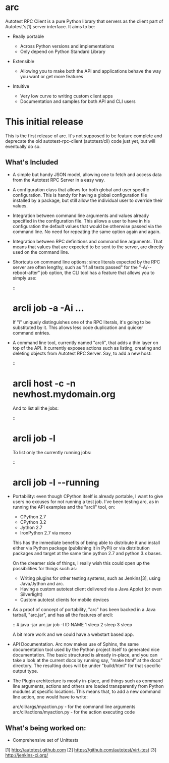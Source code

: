 arc
===

Autotest RPC Client is a pure Python library that servers as the client part of
Autotest's[1] server interface. It aims to be:

* Really portable
  - Across Python versions and implementations
  - Only depend on Python Standard Library

 * Extensible
   - Allowing you to make both the API and applications behave the way you
     want or get more features

 * Intuitive
   - Very low curve to writing custom client apps
   - Documentation and samples for both API and CLI users


This initial release
====================

This is the first release of arc. It's not supposed to be feature complete and
deprecate the old autotest-rpc-client (autotest/cli) code just yet, but will
eventually do so.


What's Included
---------------

 * A simple but handy JSON model, allowing one to fetch and access data from
   the Autotest RPC Server in a easy way.

 * A configuration class that allows for both global and user specific
   configuration. This is handy for having a global configuration file
   installed by a package, but still allow the individual user to override
   their values.

 * Integration between command line arguments and values already specified
   in the configuration file. This allows a user to have in his configuration
   the default values that would be otherwise passed via the command line.
   No need for repeating the same option again and again.

 * Integration between RPC definitions and command line arguments. That means
   that values that are expected to be sent to the server, are directly used
   on the command line.

 * Shortcuts on command line options: since literals expected by the RPC server
   are often lengthy, such as "If all tests passed" for the "-A/--reboot-after"
   job option, the CLI tool has a feature that allows you to simply use:

   ::
      # arcli job -a -Ai ...

   If "i" uniquely distinguishes one of the RPC literals, it's going to be
   substituted by it. This allows less code duplication and quicker command
   entries.

 * A command line tool, currently named "arcli", that adds a thin layer on
   top of the API. It currently exposes actions such as listing, creating
   and deleting objects from Autotest RPC Server. Say, to add a new host:

   ::
      # arcli host -c -n newhost.mydomain.org

   And to list all the jobs:

   ::
      # arcli job -l

   To list only the currently running jobs:

   ::
      # arcli job -l --running

 * Portability: even though CPython itself is already portable, I want to
   give users no excuses for not running a test job. I've been testing arc,
   as in running the API examples and the "arcli" tool, on:

   - CPython 2.7
   - CPython 3.2
   - Jython 2.7
   - IronPython 2.7 via mono

   This has the immediate benefits of being able to distribute it and install
   either via Python package (publishing it in PyPi) or via distribution
   packages and target at the same time python 2.7 and python 3.x bases.

   On the dreamer side of things, I really wish this could open up the
   possibilities for things such as:
   - Writing plugins for other testing systems, such as Jenkins[3], using
     Java/Jython and arc.
   - Having a custom autotest client delivered via a Java Applet (or even
     Silverlight)
   - Custom autotest clients for mobile devices

 * As a proof of concept of portability, "arc" has been backed in a Java
   tarball, "arc.jar", and has all the features of arcli: 

   ::
       # java -jar arc.jar job -l
       ID    NAME
       1     sleep
       2     sleep
       3     sleep

   A bit more work and we could have a webstart based app.

 * API Documentation. Arc now makes use of Sphinx, the same documentation tool
   used by the Python project itself to generated nice documentation. The basic
   structured is already in-place, and you can take a look at the current docs
   by running say, "make html" at the docs" directory. The resulting docs will
   be under "build/html" for that specific output type.

 * The Plugin architecture is mostly in-place, and things such as command line
   arguments, actions and others are loaded transparently from Python modules
   at specific locations. This means that, to add a new command line action,
   one would have to write:

   arc/cli/args/myaction.py - for the command line arguments
   arc/cli/actions/myaction.py - for the action executing code


What's being worked on:
-----------------------
 * Comprehensive set of Unittests


[1] http://autotest.github.com
[2] https://github.com/autotest/virt-test
[3] http://jenkins-ci.org/
